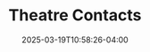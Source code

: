 ---
title: Theatre Contacts
follow: false
draft: false
layout: "contacts"
date: 2025-03-19T10:58:26-04:00
---